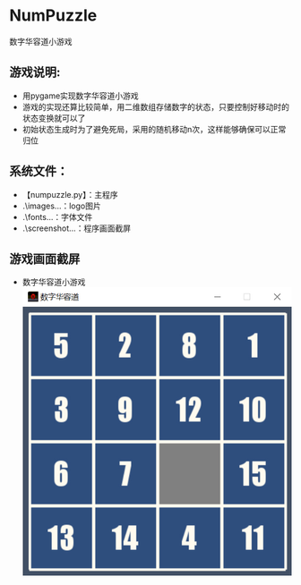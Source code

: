 # NumPuzzle
数字华容道小游戏

## 游戏说明:
* 用pygame实现数字华容道小游戏
* 游戏的实现还算比较简单，用二维数组存储数字的状态，只要控制好移动时的状态变换就可以了
* 初始状态生成时为了避免死局，采用的随机移动n次，这样能够确保可以正常归位

## 系统文件：
- 【numpuzzle.py】：主程序
- .\images\...：logo图片
- .\fonts\...：字体文件
- .\screenshot\...：程序画面截屏

## 游戏画面截屏
*  数字华容道小游戏
![数字华容道小游戏](https://github.com/pooobaby/games/blob/master/numpuzzle/screenshot/numpuzzle.jpg?raw=true)


